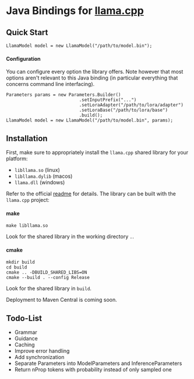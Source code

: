 # Java Bindings for [llama.cpp](https://github.com/ggerganov/llama.cpp)

## Quick Start

```
LlamaModel model = new LlamaModel("/path/to/model.bin");
```

#### Configuration

You can configure every option the library offers. 
Note however that most options aren't relevant to this Java binding (in particular everything that concerns command line interfacing). 

```
Parameters params = new Parameters.Builder()
                            .setInputPrefix("...")
                            .setLoraAdapter("/path/to/lora/adapter")
                            .setLoraBase("/path/to/lora/base")
                            .build();
LlamaModel model = new LlamaModel("/path/to/model.bin", params);
```

## Installation

First, make sure to appropriately install the `llama.cpp` shared library for your platform:

- `libllama.so` (linux)
- `libllama.dylib` (macos)
- `llama.dll` (windows)

Refer to the official [readme](https://github.com/ggerganov/llama.cpp#build) for details.
The library can be built with the `llama.cpp` project:

#### make

```
make libllama.so
```

Look for the shared library in the working directory `.`.

#### cmake

```
mkdir build
cd build
cmake .. -DBUILD_SHARED_LIBS=ON
cmake --build . --config Release
```

Look for the shared library in `build`.

Deployment to Maven Central is coming soon.

## Todo-List

- Grammar
- Guidance
- Caching
- Improve error handling
- Add synchronization
- Separate Parameters into ModelParameters and InferenceParameters
- Return nProp tokens with probability instead of only sampled one
